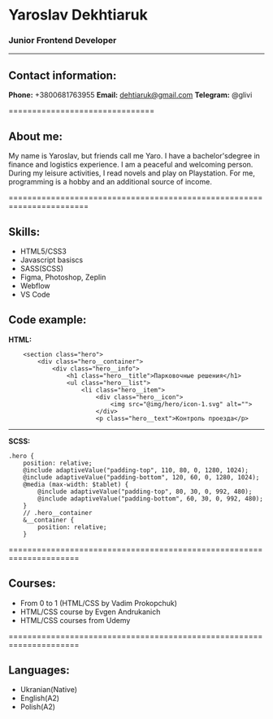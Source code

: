 # **Yaroslav Dekhtiaruk**
### Junior Frontend Developer

*******************************

## **Contact information:**

**Phone:** +3800681763955
**Email:** dehtiaruk@gmail.com
**Telegram:** @glivi

===============================

## **About me:**

My name is Yaroslav, but friends call me Yaro. 
I have a bachelor'sdegree in finance and logistics experience. 
I am a peaceful and welcoming person. During my leisure activities, 
I read novels and play on Playstation. For me, programming is a hobby
and an additional source of income.

=======================================================================

## **Skills:**

- HTML5/CSS3
- Javascript basiscs
- SASS(SCSS)
- Figma, Photoshop, Zeplin
- Webflow
- VS Code

## **Code example:**

**HTML:**
```
	<section class="hero">
		<div class="hero__container">
			<div class="hero__info">
				<h1 class="hero__title">Парковочные решения</h1>
				<ul class="hero__list">
					<li class="hero__item">
						<div class="hero__icon">
							<img src="@img/hero/icon-1.svg" alt="">
						</div>
						<p class="hero__text">Контроль проезда</p>
```
------------------------
**SCSS:**
```
.hero {
	position: relative;
	@include adaptiveValue("padding-top", 110, 80, 0, 1280, 1024);
	@include adaptiveValue("padding-bottom", 120, 60, 0, 1280, 1024);
	@media (max-width: $tablet) {
		@include adaptiveValue("padding-top", 80, 30, 0, 992, 480);
		@include adaptiveValue("padding-bottom", 60, 30, 0, 992, 480);
	}
	// .hero__container
	&__container {
		position: relative;
	}           
```
            
=====================================================================
            
## **Courses:**
            
- From 0 to 1 (HTML/CSS by Vadim Prokopchuk)
- HTML/CSS course by Evgen Andrukanich
- HTML/CSS courses from Udemy
            
=====================================================================
            
## **Languages:**

- Ukranian(Native)
- English(A2)
- Polish(A2)

